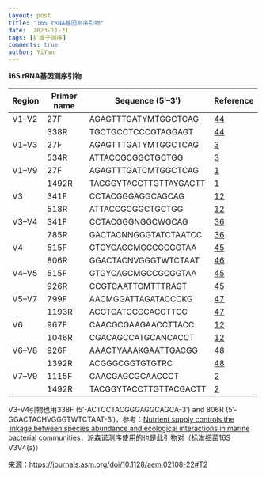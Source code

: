 ```yaml
---
layout: post
title: "16S rRNA基因测序引物"
date:  2023-11-21
tags: [扩增子测序]
comments: true
author: YiYan
---
```


**16S rRNA基因测序引物**

| Region | Primer name | Sequence  (5′–3′)      | Reference                                                    |
| ------ | ----------- | ---------------------- | ------------------------------------------------------------ |
| V1–V2  | 27F         | AGAGTTTGATYMTGGCTCAG   | [44](https://journals.asm.org/doi/10.1128/aem.02108-22#core-B44) |
|        | 338R        | TGCTGCCTCCCGTAGGAGT    | [44](https://journals.asm.org/doi/10.1128/aem.02108-22#core-B44) |
| V1–V3  | 27F         | AGAGTTTGATYMTGGCTCAG   | [3](https://journals.asm.org/doi/10.1128/aem.02108-22#core-B3) |
|        | 534R        | ATTACCGCGGCTGCTGG      | [3](https://journals.asm.org/doi/10.1128/aem.02108-22#core-B3) |
| V1–V9  | 27F         | AGAGTTTGATCMTGGCTCAG   | [1](https://journals.asm.org/doi/10.1128/aem.02108-22#core-B1) |
|        | 1492R       | TACGGYTACCTTGTTAYGACTT | [1](https://journals.asm.org/doi/10.1128/aem.02108-22#core-B1) |
| V3     | 341F        | CCTACGGGAGGCAGCAG      | [12](https://journals.asm.org/doi/10.1128/aem.02108-22#core-B12) |
|        | 518R        | ATTACCGCGGCTGCTGG      | [12](https://journals.asm.org/doi/10.1128/aem.02108-22#core-B12) |
| V3–V4  | 341F        | CCTACGGGNGGCWGCAG      | [36](https://journals.asm.org/doi/10.1128/aem.02108-22#core-B36) |
|        | 785R        | GACTACNNGGGTATCTAATCC  | [36](https://journals.asm.org/doi/10.1128/aem.02108-22#core-B36) |
| V4     | 515F        | GTGYCAGCMGCCGCGGTAA    | [45](https://journals.asm.org/doi/10.1128/aem.02108-22#core-B45) |
|        | 806R        | GGACTACNVGGGTWTCTAAT   | [46](https://journals.asm.org/doi/10.1128/aem.02108-22#core-B46) |
| V4–V5  | 515F        | GTGYCAGCMGCCGCGGTAA    | [45](https://journals.asm.org/doi/10.1128/aem.02108-22#core-B45) |
|        | 926R        | CCGTCAATTCMTTTRAGT     | [45](https://journals.asm.org/doi/10.1128/aem.02108-22#core-B45) |
| V5–V7  | 799F        | AACMGGATTAGATACCCKG    | [47](https://journals.asm.org/doi/10.1128/aem.02108-22#core-B47) |
|        | 1193R       | ACGTCATCCCCACCTTCC     | [47](https://journals.asm.org/doi/10.1128/aem.02108-22#core-B47) |
| V6     | 967F        | CAACGCGAAGAACCTTACC    | [12](https://journals.asm.org/doi/10.1128/aem.02108-22#core-B12) |
|        | 1046R       | CGACAGCCATGCANCACCT    | [12](https://journals.asm.org/doi/10.1128/aem.02108-22#core-B12) |
| V6–V8  | 926F        | AAACTYAAAKGAATTGACGG   | [48](https://journals.asm.org/doi/10.1128/aem.02108-22#core-B48) |
|        | 1392R       | ACGGGCGGTGTGTRC        | [48](https://journals.asm.org/doi/10.1128/aem.02108-22#core-B48) |
| V7–V9  | 1115F       | CAACGAGCGCAACCCT       | [2](https://journals.asm.org/doi/10.1128/aem.02108-22#core-B2) |
|        | 1492R       | TACGGYTACCTTGTTACGACTT | [2](https://journals.asm.org/doi/10.1128/aem.02108-22#core-B2) |

V3-V4引物也用338F (5′-ACTCCTACGGGAGGCAGCA-3′) and 806R (5′- GGACTACHVGGGTWTCTAAT-3′)，参考：[Nutrient supply controls the linkage between species abundance and ecological interactions in marine bacterial communities](https://www.nature.com/articles/s41467-021-27857-6)，派森诺测序使用的也是此引物对（标准细菌16S V3V4(a)）


来源：https://journals.asm.org/doi/10.1128/aem.02108-22#T2
